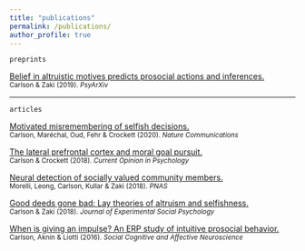 ```yaml
---
title: "publications"
permalink: /publications/
author_profile: true
---
```

`preprints`  

[Belief in altruistic motives predicts prosocial actions and inferences.](https://carlsonrw.github.io/_pages/belief_altMotives.pdf)  
<sub>Carlson & Zaki (2019). *PsyArXiv* </sub>

---
`articles` 

[Motivated misremembering of selfish decisions.](https://psyarxiv.com/7ck25/)  
<sub>Carlson, Maréchal, Oud, Fehr & Crockett (2020). *Nature Communications*  </sub>
 
[The lateral prefrontal cortex and moral goal pursuit.](https://static1.squarespace.com/static/538ca3ade4b090f9ef331978/t/5bc8db67e5e5f0da97432b84/1539890024330/1-s2.0-S2352250X18300034-main.pdf)  
<sub>Carlson & Crockett (2018). *Current Opinion in Psychology*  </sub>

[Neural detection of socially valued community members.](http://ssnl.stanford.edu/sites/default/files/pdf/Morelli%20et%20al_in%20press_PNAS.pdf?width=85%&height=85%&iframe=true)  
<sub>Morelli, Leong, Carlson, Kullar & Zaki (2018). *PNAS*</sub>
 
[Good deeds gone bad: Lay theories of altruism and selfishness.](http://ssnl.stanford.edu/sites/default/files/pdf/carlsonZaki_layTheories_inpress_0.pdf?width=85%&height=85%&iframe=true)  
<sub>Carlson & Zaki (2018). *Journal of Experimental Social Psychology*</sub>

[When is giving an impulse? An ERP study of intuitive prosocial behavior.](https://academic.oup.com/scan/article/11/7/1121/1753464)  
<sub>Carlson, Aknin & Liotti (2016). *Social Cognitive and Affective Neuroscience*</sub>


